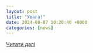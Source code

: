 ```yaml
---
layout: post
title: "Увага!"
date: 2024-08-07 10:20:40 +0000
categories: [news]
---
```


[Читати далі](https://usfa.gov.ua/press-center/uvaga-i13878)
